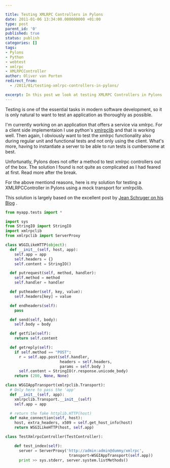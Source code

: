 ```yaml
---

title: Testing XMLRPC Controllers in Pylons
date: 2011-01-06 13:34:00.000000000 +01:00
type: post
parent_id: '0'
published: true
status: publish
categories: []
tags:
- Pylons
- Python
- webtest
- xmlrpc
- XMLRPCController
author: Oliver van Porten
redirect_from:
  - /2011/01/testing-xmlrpc-controllers-in-pylons/

excerpt: In this post we look at testing XMLRPC Controllers in Pylons
---
```

Testing is one of the essential tasks in modern software development, so it is only natural to want to test an application as thoroughly as possible.

I'm currently working on an application that offers a service via xmlrpc. For a client side implementaion I use python's [xmlrpclib](http://docs.python.org/library/xmlrpclib.html) and that is working well. Then again, I obviously want to test the xmlrpc functionality also during regular unit and functional tests and not only using the client. What's more, having to instantiate a server to be able to run tests is cumbersome at best.

Unfortunatly, Pylons does not offer a method to test xmlrpc controllers out of the box. The solution I found is not quite as complicated as I had feared at first. Read more after the break.

For the above mentiond reasons, here is my solution for testing a XMLRPCController in Pylons using a mock transport for xmlrpclib.

This solution is largely based on the excellent post by [Jean Schruger on his Blog](http://schurger.org/wordpress/2009/12/unit-tests-with-pylons-and-its-xmlrpccontroller/) .

``` python
from myapp.tests import *

import sys
from StringIO import StringIO
import xmlrpclib
from xmlrpclib import ServerProxy

class WSGILikeHTTP(object):
  def __init__(self, host, app):
    self.app = app
    self.headers = {}
    self.content = StringIO()

  def putrequest(self, method, handler):
    self.method = method
    self.handler = handler

  def putheader(self, key, value):
    self.headers[key] = value

  def endheaders(self):
    pass

  def send(self, body):
    self.body = body

  def getfile(self):
    return self.content

  def getreply(self):
    if self.method == "POST":
      r = self.app.post(self.handler,
                        headers = self.headers,
                        params = self.body )
      self.content = StringIO(r.response.unicode_body)
    return (200, None, None)

class WSGIAppTransport(xmlrpclib.Transport):
  # Only here to pass the 'app'
  def __init__(self, app):
    xmlrpclib.Transport.__init__(self)
    self.app = app

  # return the fake httplib.HTTP(host)
  def make_connection(self, host):
    host, extra_headers, x509 = self.get_host_info(host)
    return WSGILikeHTTP(host, self.app)

class TestXmlrpcController(TestController):

    def test_index(self):
      server = ServerProxy('http://admin:admin@dummy/xmlrpc',
                            transport=WSGIAppTransport(self.app))
      print >> sys.stderr, server.system.listMethods()
```